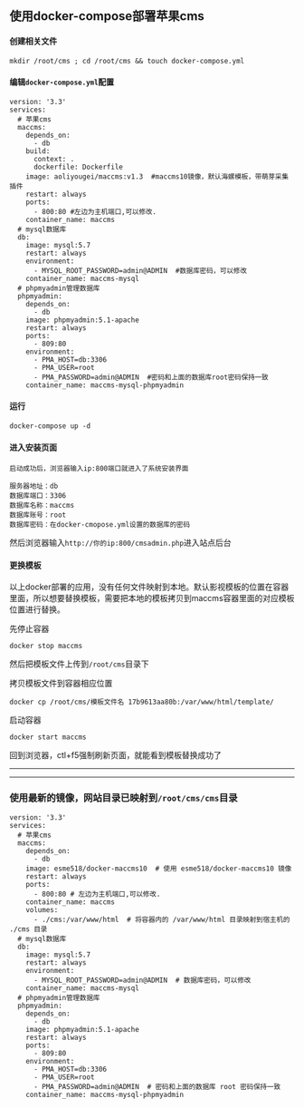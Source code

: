 ## 使用docker-compose部署苹果cms

#### 创建相关文件

```
mkdir /root/cms ; cd /root/cms && touch docker-compose.yml
```

#### 编辑`docker-compose.yml`配置

```
version: '3.3'
services:
  # 苹果cms
  maccms:
    depends_on:
      - db
    build:
      context: .
      dockerfile: Dockerfile
    image: aoliyougei/maccms:v1.3  #maccms10镜像，默认海螺模板，带萌芽采集插件
    restart: always
    ports:
      - 800:80 #左边为主机端口,可以修改.
    container_name: maccms
  # mysql数据库
  db:
    image: mysql:5.7
    restart: always
    environment:
      - MYSQL_ROOT_PASSWORD=admin@ADMIN  #数据库密码，可以修改
    container_name: maccms-mysql
  # phpmyadmin管理数据库
  phpmyadmin:
    depends_on:
      - db
    image: phpmyadmin:5.1-apache
    restart: always
    ports:
      - 809:80
    environment:
      - PMA_HOST=db:3306
      - PMA_USER=root
      - PMA_PASSWORD=admin@ADMIN  #密码和上面的数据库root密码保持一致
    container_name: maccms-mysql-phpmyadmin
```

#### 运行
```
docker-compose up -d
```


#### 进入安装页面

```
启动成功后，浏览器输入ip:800端口就进入了系统安装界面

服务器地址：db
数据库端口：3306
数据库名称：maccms
数据库账号：root
数据库密码：在docker-cmopose.yml设置的数据库的密码
```


然后浏览器输入`http://你的ip:800/cmsadmin.php`进入站点后台


#### 更换模板

以上docker部署的应用，没有任何文件映射到本地。默认影视模板的位置在容器里面，所以想要替换模板，需要把本地的模板拷贝到maccms容器里面的对应模板位置进行替换。

先停止容器
```
docker stop maccms
```

然后把模板文件上传到`/root/cms`目录下


拷贝模板文件到容器相应位置
```
docker cp /root/cms/模板文件名 17b9613aa80b:/var/www/html/template/
```
启动容器
```
docker start maccms
```

回到浏览器，ctl+f5强制刷新页面，就能看到模板替换成功了


---
---
### 使用最新的镜像，网站目录已映射到`/root/cms/cms`目录

```
version: '3.3'
services:
  # 苹果cms
  maccms:
    depends_on:
      - db
    image: esme518/docker-maccms10  # 使用 esme518/docker-maccms10 镜像
    restart: always
    ports:
      - 800:80 # 左边为主机端口,可以修改.
    container_name: maccms
    volumes:
      - ./cms:/var/www/html  # 将容器内的 /var/www/html 目录映射到宿主机的 ./cms 目录
  # mysql数据库
  db:
    image: mysql:5.7
    restart: always
    environment:
      - MYSQL_ROOT_PASSWORD=admin@ADMIN  # 数据库密码，可以修改
    container_name: maccms-mysql
  # phpmyadmin管理数据库
  phpmyadmin:
    depends_on:
      - db
    image: phpmyadmin:5.1-apache
    restart: always
    ports:
      - 809:80
    environment:
      - PMA_HOST=db:3306
      - PMA_USER=root
      - PMA_PASSWORD=admin@ADMIN  # 密码和上面的数据库 root 密码保持一致
    container_name: maccms-mysql-phpmyadmin
```
